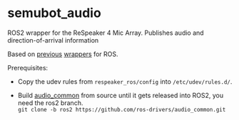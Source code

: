 # semubot_audio 

ROS2 wrapper for the ReSpeaker 4 Mic Array. Publishes audio and direction-of-arrival information 

Based on [previous](https://github.com/furushchev/respeaker_ros) [wrappers](https://github.com/machinekoder/respeaker) for ROS. <br/>

Prerequisites:
* Copy the udev rules from `respeaker_ros/config` into `/etc/udev/rules.d/`.

* Build [audio_common](https://github.com/ros-drivers/audio_common) from source until it gets released into ROS2, you need the ros2 branch. <br/>
  ```git clone -b ros2 https://github.com/ros-drivers/audio_common.git```

